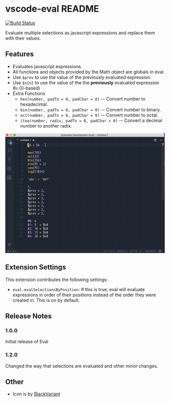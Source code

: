 # vscode-eval README
[![Build Status](https://travis-ci.org/ExPixel/vscode-eval.svg?branch=master)](https://travis-ci.org/ExPixel/vscode-eval)

Evaluate multiple selections as javascript expressions and replace them with their values.

## Features

* Evaluates javascript expressions.
* All functions and objects provided by the Math object are globals in eval.
* Use `$prev` to use the value of the previously evaluated expression.
* Use `$s{n}` to use the value of the the __previously__ evaluated expression #`n` (0-based)
* Extra Functions
    * `hex(number, padTo = 0, padChar = 0)` -- Convert number to hexadecimal.
    * `bin(number, padTo = 0, padChar = 0)` -- Convert number to binary.
    * `oct(number, padTo = 0, padChar = 0)` -- Convert number to octal.
    * `itoa(number, radix, padTo = 0, padChar = 0)` -- Convert a decimal number to another radix.

![Eval Usage](images/eval-video-demo-gif.gif)

## Extension Settings

This extension contributes the following settings:

* `eval.evalSelectionsByPosition`: If this is true, eval will evaluate expressions in order of their positions instead of the order they were created in. This is on by default.

## Release Notes

### 1.0.0

Initial release of Eval

### 1.2.0

Changed the way that selections are evaluated and other minor changes.

## Other
* Icon is by [BlackVariant](http://blackvariant.deviantart.com/)
